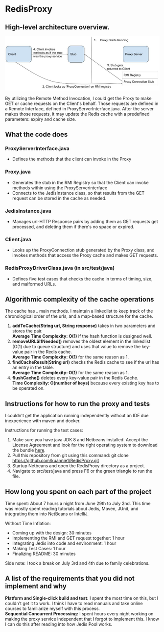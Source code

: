# RedisProxy

## High-level architecture overview.
![RMI Overview](images/RMIDiagram.jpg)

By utilizing the Remote Method Invocation, I could get the Proxy to make GET or cache requests on the Client's behalf. 
Those requests are defined in a Remote Interface, defined in ProxyServerInterface.java. 
After the server makes those requests, it may update the Redis cache with a predefined parameters: expiry and cache size.
 
## What the code does

### ProxyServerInterface.java
- Defines the methods that the client can invoke in the Proxy

### Proxy.java
- Generates the stub in the RMI Registry so that the Client can invoke methods within using the ProxyServerinterface
- Connects to the JedisInstance class, so that results from the GET request can be stored in the cache as needed. 

### JedisInstance.java
- Manages url-HTTP Response pairs by adding them as GET requests get processed, and deleting them if there's no space or expired.

### Client.java
- Looks up the ProxyConnection stub generated by the Proxy class, and invokes methods that access the Proxy cache and makes GET requests.

### RedisProxyDriverClass.java (in src/test/java)
- Defines five test cases that checks the cache in terms of timing, size, and malformed URLs.
 
## Algorithmic complexity of the cache operations
The cache has _ main methods. I maintain a linkedlist to keep track of the chronological order of the urls, and a map-based structure for the cache.
1. **addToCache(String url, String response)** takes in two parameters and stores the pair.  
**Average Time Complexity: O(1)** if the hash function is designed well.
2. **removeURLSIfNeeded()** removes the oldest element in the linkedlist (O(1) due to queue structure) and uses that value to remove the key-value pair in the Redis cache.  
**Average Time Complexity: O(1)** for the same reason as 1.
3. **findCacheResult(String url)**  checks the Redis cache to see if the url has an entry in the table.  
**Average Time Complexity: O(1)** for the same reason as 1. 
4. **flushCache()** deletes every key-value pair in the Redis Cache.  
**Time Complexity: O(number of keys)** because every existing key has to be operated on.

## Instructions for how to run the proxy and tests
I couldn't get the application running independently without an IDE due inexperience with maven and docker.   

Instructions for running the test cases:
1. Make sure you have java JDK 8 and Netbeans installed. Accept the License Agreement and look for the right operating system to download the bundle [here](http://www.oracle.com/technetwork/java/javase/downloads/jdk-netbeans-jsp-142931.html).  
2. Pull this repository from git using this command: git clone https://github.com/kuannie1/RedisProxy.git
3. Startup Netbeans and open the RedisProxy directory as a project.
4. Navigate to src/test/java and press F6 or the green triangle to run the file. 

## How long you spent on each part of the project
Time spent: About 7 hours a night from June 29th to July 2nd. This time was mostly spent reading tutorials about Jedis, Maven, JUnit, and integrating them into NetBeans or IntelliJ.

Without Time Inflation: 
- Coming up with the design: 30 minutes
- Implementing the RMI and GET request together: 1 hour
- Integrating Jedis into code and environment: 1 hour
- Making Test Cases: 1 hour
- Finalizing README: 30 minutes

Side note: I took a break on July 3rd and 4th due to family celebrations.

## A list of the requirements that you did not implement and why
**Platform and Single-click build and test:** I spent the most time on this, but I couldn't get it to work. I think I have to read manuals and take online courses to familiarize myself with this process.  
**Sequential Concurrent Processing:** I spent hours every night working on making the proxy service independent that I forgot to implement this. I know I can do this after reading into how Jedis Pool works.